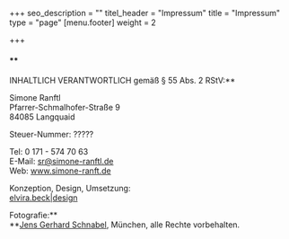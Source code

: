+++
seo_description = ""
titel_header = "Impressum"
title = "Impressum"
type = "page"
[menu.footer]
weight = 2

+++
#### **  
INHALTLICH VERANTWORTLICH gemäß § 55 Abs. 2 RStV:**

Simone Ranftl  
Pfarrer-Schmalhofer-Straße 9  
84085 Langquaid

Steuer-Nummer: ?????

Tel: 0 171 - 574 70 63  
E-Mail: [sr@simone-ranftl.de]()  
Web: www.simone-ranft.de

Konzeption, Design, Umsetzung:  
[elvira.beck|design](http://elvirabeck-design.de/)

Fotografie:**  
**[Jens Gerhard Schnabel](https://jgschnabel.com/), München, alle Rechte vorbehalten.